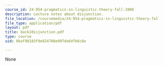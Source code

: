```yaml
---
course_id: 24-954-pragmatics-in-linguistic-theory-fall-2006
description: Lecture notes about disjunction.
file_location: /coursemedia/24-954-pragmatics-in-linguistic-theory-fall-2006/0baf98183f9e824708e997de64fb6c8e_back2disjunction.pdf
file_type: application/pdf
layout: pdf
title: back2disjunction.pdf
type: course
uid: 0baf98183f9e824708e997de64fb6c8e

---
```

None